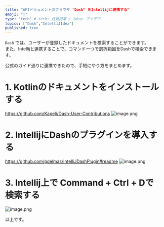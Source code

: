 ```yaml
---
title: "APIドキュメントのブラウザ "Dash" をIntellijに連携する"
emoji: "🔖"
type: "tech" # tech: 技術記事 / idea: アイデア
topics: ["Dash","IntelliJIdea"]
published: true
---
```

`Dash` では、ユーザーが登録したドキュメントを検索することができます。  
また、Intellijと連携することで、コマンド一つで選択範囲をDashで検索できます。

公式のガイド通りに連携できたので、手短にやり方をまとめます。

# 1. Kotlinのドキュメントをインストールする
https://github.com/Kapeli/Dash-User-Contributions
![image.png](https://qiita-image-store.s3.ap-northeast-1.amazonaws.com/0/96286/6220cc4b-118e-5cc6-d21e-fedc24daf30d.png)

# 2. IntellijにDashのプラグインを導入する
https://github.com/gdelmas/IntelliJDashPlugin#readme
![image.png](https://qiita-image-store.s3.ap-northeast-1.amazonaws.com/0/96286/695909a9-00ea-b67c-55ac-236a78fc9a6c.png)

# 3. Intellij上で Command + Ctrl + Dで検索する
![image.png](https://qiita-image-store.s3.ap-northeast-1.amazonaws.com/0/96286/b75fcb0b-125d-278b-229d-9e54d21a58bd.png)

以上です。

